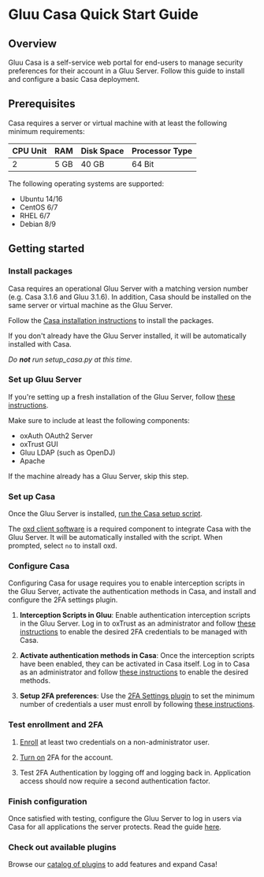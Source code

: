 # Gluu Casa Quick Start Guide

## Overview

Gluu Casa is a self-service web portal for end-users to manage security preferences for their account in a Gluu Server. Follow this guide to install and configure a basic Casa deployment.

## Prerequisites

Casa requires a server or virtual machine with at least the following minimum requirements:

| CPU Unit | RAM | Disk Space | Processor Type |
|------ | ---- | ---- | ---- |
| 2  | 5 GB | 40 GB | 64 Bit |

The following operating systems are supported:

- Ubuntu 14/16
- CentOS 6/7
- RHEL 6/7
- Debian 8/9

## Getting started

### Install packages

Casa requires an operational Gluu Server with a matching version number (e.g. Casa 3.1.6 and Gluu 3.1.6). In addition, Casa should be installed on the same server or virtual machine as the Gluu Server. 

Follow the [Casa installation instructions](./installation.md#installation-via-linux-packages) to install the packages. 

If you don't already have the Gluu Server installed, it will be automatically installed with Casa.
    
*Do **not** run setup_casa.py at this time.*

### Set up Gluu Server

If you're setting up a fresh installation of the Gluu Server, follow [these instructions](https://gluu.org/docs/ce/3.1.6/installation-guide/install/). 

Make sure to include at least the following components:

  - oxAuth OAuth2 Server
  - oxTrust GUI
  - Gluu LDAP (such as OpenDJ)
  - Apache

If the machine already has a Gluu Server, skip this step.

### Set up Casa

Once the Gluu Server is installed, [run the Casa setup script](./installation.md#run-the-setup-script). 

The [oxd client software](https://gluu.org/docs/oxd) is a required component to integrate Casa with the Gluu Server. It will be automatically installed with the script. When prompted, select `no` to install oxd.

### Configure Casa

Configuring Casa for usage requires you to enable interception scripts in the Gluu Server, activate the authentication methods in Casa, and install and configure the 2FA settings plugin. 

1. **Interception Scripts in Gluu**: Enable authentication interception scripts in the Gluu Server. Log in to oxTrust as an administrator and follow [these instructions](./admin-console.md#enabled-methods) to enable the desired 2FA credentials to be managed with Casa.

1. **Activate authentication methods in Casa**: Once the interception scripts have been enabled, they can be activated in Casa itself. Log in to Casa as an administrator and follow [these instructions](./admin-console.md#configure-casa) to enable the desired methods.

1. **Setup 2FA preferences**: Use the [2FA Settings plugin](../plugins/2fa-settings.md) to set the minimum number of credentials a user must enroll by following [these instructions](./admin-console.md#2fa-settings).

### Test enrollment and 2FA

1. [Enroll](../user-guide.md#2fa-credential-details-enrollment) at least two credentials on a non-administrator user.

1. [Turn on](../user-guide.md#turn-2fa-onoff) 2FA for the account.

1. Test 2FA Authentication by logging off and logging back in. Application access should now require a second authentication factor.

### Finish configuration

Once satisfied with testing, configure the Gluu Server to log in users via Casa for all applications the server protects. Read the guide [here](./admin-console.md/#set-default-authentication-method-gluu).

### Check out available plugins

Browse our [catalog of plugins](https://casa.gluu.org/plugins) to add features and expand Casa!
